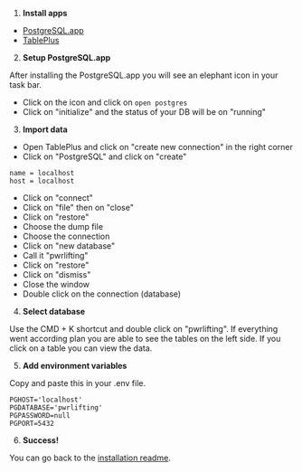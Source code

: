 1. **Install apps**

- [PostgreSQL.app](https://postgresapp.com/)
- [TablePlus](https://tableplus.io/)

2. **Setup PostgreSQL.app**

After installing the PostgreSQL.app you will see an elephant icon in your task bar. 

- Click on the icon and click on `open postgres`
- Click on "initialize" and the status of your DB will be on "running"

3. **Import data**

- Open TablePlus and click on "create new connection" in the right corner
- Click on "PostgreSQL" and click on "create"

```
name = localhost
host = localhost
```

- Click on "connect"
- Click on "file" then on "close"
- Click on "restore"
- Choose the dump file
- Choose the connection
- Click on "new database"
- Call it "pwrlifting"
- Click on "restore"
- Click on "dismiss"
- Close the window
- Double click on the connection (database)

4. **Select database**

Use the CMD + K shortcut and double click on "pwrlifting". If everything went according plan you are able to see the tables on the left side. If you click on a table you can view the data.

5. **Add environment variables**

Copy and paste this in your .env file.

```
PGHOST='localhost'
PGDATABASE='pwrlifting'
PGPASSWORD=null
PGPORT=5432
```

6. **Success!**

You can go back to the [installation readme](https://github.com/Mimaaa/be-assessment-2#installation).








